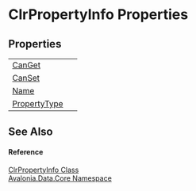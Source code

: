 # ClrPropertyInfo Properties




## Properties
<table>
<tr>
<td><a href="P_Avalonia_Data_Core_ClrPropertyInfo_CanGet">CanGet</a></td>
<td> </td>
</tr>
<tr>
<td><a href="P_Avalonia_Data_Core_ClrPropertyInfo_CanSet">CanSet</a></td>
<td> </td>
</tr>
<tr>
<td><a href="P_Avalonia_Data_Core_ClrPropertyInfo_Name">Name</a></td>
<td> </td>
</tr>
<tr>
<td><a href="P_Avalonia_Data_Core_ClrPropertyInfo_PropertyType">PropertyType</a></td>
<td> </td>
</tr>
</table>

## See Also


#### Reference
<a href="T_Avalonia_Data_Core_ClrPropertyInfo">ClrPropertyInfo Class</a>  
<a href="N_Avalonia_Data_Core">Avalonia.Data.Core Namespace</a>  

